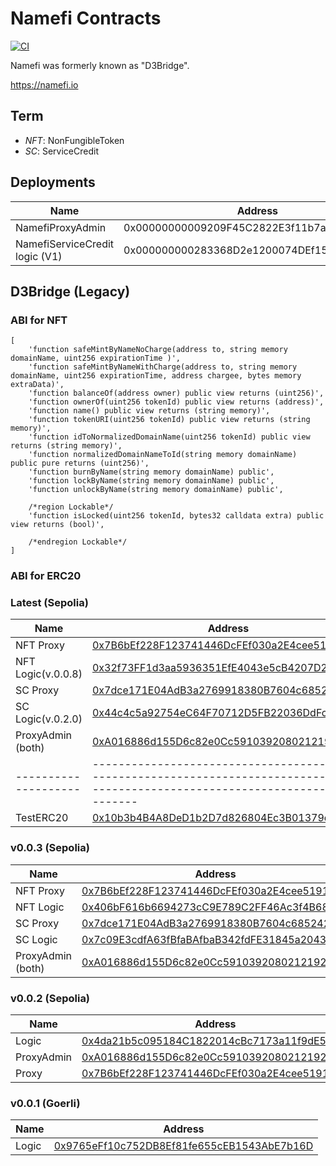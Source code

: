 # Namefi Contracts

[![CI](https://github.com/d3servelabs/namefi-nft/actions/workflows/ci.yml/badge.svg)](https://github.com/d3servelabs/namefi-nft/actions/workflows/ci.yml)

Namefi was formerly known as "D3Bridge".

https://namefi.io

## Term
- *NFT*: NonFungibleToken
- *SC*: ServiceCredit
## Deployments

| Name | Address | Chain |
| ---- | ------- | ----- |
| NamefiProxyAdmin | 0x00000000009209F45C2822E3f11b7a73014130F1 | [Sepolia](https://sepolia.etherscan.io/address/0x00000000009209f45c2822e3f11b7a73014130f1) |
| NamefiServiceCredit logic (V1) | 0x000000000283368D2e1200074DEf151D09B3a04a | [Sepolia](https://sepolia.etherscan.io/address/0x000000000283368D2e1200074DEf151D09B3a04a) |

## D3Bridge (Legacy)

### ABI for NFT

```
[
    'function safeMintByNameNoCharge(address to, string memory domainName, uint256 expirationTime )',
    'function safeMintByNameWithCharge(address to, string memory domainName, uint256 expirationTime, address chargee, bytes memory extraData)',
    'function balanceOf(address owner) public view returns (uint256)',
    'function ownerOf(uint256 tokenId) public view returns (address)',
    'function name() public view returns (string memory)',
    'function tokenURI(uint256 tokenId) public view returns (string memory)',
    'function idToNormalizedDomainName(uint256 tokenId) public view returns (string memory)',
    'function normalizedDomainNameToId(string memory domainName) public pure returns (uint256)',
    'function burnByName(string memory domainName) public',
    'function lockByName(string memory domainName) public',
    'function unlockByName(string memory domainName) public',

    /*region Lockable*/
    'function isLocked(uint256 tokenId, bytes32 calldata extra) public view returns (bool)',
    
    /*endregion Lockable*/
]
```
### ABI for ERC20

### Latest (Sepolia)

| Name                | Address                                                                                                                            |
| ------------------- | ---------------------------------------------------------------------------------------------------------------------------------- |
| NFT Proxy           | [0x7B6bEf228F123741446DcFEf030a2E4cee519144](https://sepolia.etherscan.io/address/0x7B6bEf228F123741446DcFEf030a2E4cee519144#code) |
| NFT Logic(v.0.0.8)  | [0x32f73FF1d3aa5936351EfE4043e5cB4207D26E5B](https://sepolia.etherscan.io/address/0x32f73FF1d3aa5936351EfE4043e5cB4207D26E5B#code) |
| SC Proxy            | [0x7dce171E04AdB3a2769918380B7604c685242320](https://sepolia.etherscan.io/address/0x7dce171E04AdB3a2769918380B7604c685242320#code) |
| SC Logic(v.0.2.0)   | [0x44c4c5a92754eC64F70712D5FB22036DdFc9a975](https://sepolia.etherscan.io/address/0x44c4c5a92754eC64F70712D5FB22036DdFc9a975#code) |
| ProxyAdmin (both)   | [0xA016886d155D6c82e0Cc59103920802121929F8f](https://sepolia.etherscan.io/address/0xA016886d155D6c82e0Cc59103920802121929F8f#code) |
|-------------------- | ---------------------------------------------------------------------------------------------------------------------------------- |
| TestERC20           | [0x10b3b4B4A8DeD1b2D7d826804Ec3B01379d909DD](https://sepolia.etherscan.io/address/0x10b3b4B4A8DeD1b2D7d826804Ec3B01379d909DD#code) |

### v0.0.3 (Sepolia)

| Name                | Address                                                                                                                            |
| ------------------- | ---------------------------------------------------------------------------------------------------------------------------------- |
| NFT Proxy           | [0x7B6bEf228F123741446DcFEf030a2E4cee519144](https://sepolia.etherscan.io/address/0x7B6bEf228F123741446DcFEf030a2E4cee519144#code) |
| NFT Logic           | [0x406bF616b6694273cC9E789C2FF46Ac3f4B68dF8](https://sepolia.etherscan.io/address/0x406bF616b6694273cC9E789C2FF46Ac3f4B68dF8#code) |
| SC Proxy            | [0x7dce171E04AdB3a2769918380B7604c685242320](https://sepolia.etherscan.io/address/0x7dce171E04AdB3a2769918380B7604c685242320#code) |
| SC Logic            | [0x7c09E3cdfA63fBfaBAfbaB342fdFE31845a20439](https://sepolia.etherscan.io/address/0x7c09E3cdfA63fBfaBAfbaB342fdFE31845a20439#code) |
| ProxyAdmin (both)   | [0xA016886d155D6c82e0Cc59103920802121929F8f](https://sepolia.etherscan.io/address/0xA016886d155D6c82e0Cc59103920802121929F8f#code) |

### v0.0.2 (Sepolia)
| Name       | Address |
| ---------- | ------- |
| Logic      | [0x4da21b5c095184C1822014cBc7173a11f9dE56BA](https://sepolia.etherscan.io/address/0x4da21b5c095184C1822014cBc7173a11f9dE56BA#code) |
| ProxyAdmin | [0xA016886d155D6c82e0Cc59103920802121929F8f](https://sepolia.etherscan.io/address/0xA016886d155D6c82e0Cc59103920802121929F8f#code) |
| Proxy      | [0x7B6bEf228F123741446DcFEf030a2E4cee519144](https://sepolia.etherscan.io/address/0x7B6bEf228F123741446DcFEf030a2E4cee519144#code) |

### v0.0.1 (Goerli)
| Name       | Address |
| ---------- | ------- |
| Logic     | [0x9765eFf10c752DB8Ef81fe655cEB1543AbE7b16D](https://goerli.etherscan.io/address/0x9765eFf10c752DB8Ef81fe655cEB1543AbE7b16D#writeContract) |
